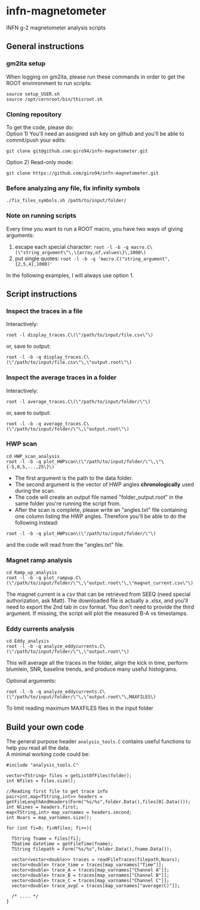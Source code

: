 # infn-magnetometer
INFN g-2 magnetometer analysis scripts

## General instructions

### gm2ita setup
When logging on gm2ita, please run these commands in order to get the ROOT envinronment to run scripts:
```
source setup_USER.sh
source /opt/cernroot/bin/thisroot.sh
```

### Cloning repository
To get the code, please do:  
Option 1) You'll need an assigned ssh key on github and you'll be able to commit/push your edits:
```
git clone git@github.com:giro94/infn-magnetometer.git
```
Option 2) Read-only mode:
```
git clone https://github.com/giro94/infn-magnetometer.git
```

### **Before analyzing any file, fix infinity symbols**
```
./fix_files_symbols.sh /path/to/input/folder/
```

### Note on running scripts
Every time you want to run a ROOT macro, you have two ways of giving arguments:  
1. escape each special character: `root -l -b -q macro.C\(\"string_argument\"\,\{array,of,values\}\,1000\)`
2. put single quotes: `root -l -b -q 'macro.C("string_argument",{2,5,4},1000)'`

In the following examples, I will always use option 1.

## Script instructions

### Inspect the traces in a file
Interactively:
```
root -l display_traces.C\(\"/path/to/input/file.csv\"\)
```
or, save to output:
```
root -l -b -q display_traces.C\(\"/path/to/input/file.csv\"\,\"output.root\"\)
```


### Inspect the average traces in a folder
Interactively:
```
root -l average_traces.C\(\"/path/to/input/folder/\"\)
```
or, save to output:
```
root -l -b -q average_traces.C\(\"/path/to/input/folder/\"\,\"output.root\"\)
```

### HWP scan
```
cd HWP_scan_analysis
root -l -b -q plot_HWPscan\(\"/path/to/input/folder/\"\,\"\{-5,0,5,...,25\}\)
```
* The first argument is the path to the data folder.
* The second argument is the vector of HWP angles **chronologically** used during the scan.
* The code will create an output file named "folder_output.root" in the same folder you're running the script from.
* After the scan is complete, please write an "angles.txt" file containing one column listing the HWP angles. Therefore you'll be able to do the following instead:
```
root -l -b -q plot_HWPscan\(\"/path/to/input/folder/\"\)
```
and the code will read from the "angles.txt" file.

### Magnet ramp analysis
```
cd Ramp_up_analysis
root -l -b -q plot_rampup.C\(\"/path/to/input/folder/\"\,\"output.root\"\,\"magnet_current.csv\"\)
```
The magnet current is a csv that can be retrieved from SEEQ (need special authorization, ask Matt).
  The downloaded file is actually a .xlsx, and you'll need to export the 2nd tab in csv format.
You don't need to provide the third argument. If missing, the script will plot the measured B-A vs timestamps.


### Eddy currents analysis
```
cd Eddy_analysis
root -l -b -q analyze_eddycurrents.C\(\"/path/to/input/folder/\"\,\"output.root\"\)
```
This will average all the traces in the folder, align the kick in time, perform blumlein, SNR, baseline trends, and produce many useful histograms.

Optional arguments:
```
root -l -b -q analyze_eddycurrents.C\(\"/path/to/input/folder/\"\,\"output.root\"\,MAXFILES\)
```
To limit reading maximum MAXFILES files in the input folder


## Build your own code
The general purpose header `analysis_tools.C` contains useful functions to help you read all the data.  
A minimal working code could be:
```
#include "analysis_tools.C"

vector<TString> files = getListOfFiles(folder);
int Nfiles = files.size();

//Reading first file to get trace info
pair<int,map<TString,int>> headers = getFileLengthAndHeaders(Form("%s/%s",folder.Data(),files[0].Data()));
int Nlines = headers.first;
map<TString,int> map_varnames = headers.second;
int Nvars = map_varnames.size();

for (int fi=0; fi<Nfiles; fi++){
		
  TString fname = files[fi];
  TDatime datetime = getFileTime(fname);
  TString filepath = Form("%s/%s",folder.Data(),fname.Data());

  vector<vector<double>> traces = readFileTraces(filepath,Nvars);
  vector<double> trace_time = traces[map_varnames["Time"]];
  vector<double> trace_A = traces[map_varnames["Channel A"]];
  vector<double> trace_B = traces[map_varnames["Channel B"]];
  vector<double> trace_C = traces[map_varnames["Channel C"]];
  vector<double> trace_avgC = traces[map_varnames["average(C)"]];
        
  /* .... */
}
```



